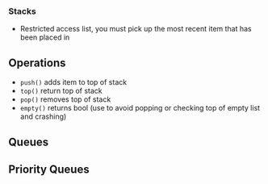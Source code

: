 ### Stacks
- Restricted access list, you must pick up the most recent item that has been placed in 

## Operations
- `push()` adds item to top of stack
- `top()` return top of stack
- `pop()` removes top of stack
- `empty()` returns bool (use to avoid popping or checking top of empty list and crashing)

## Queues

## Priority Queues 
